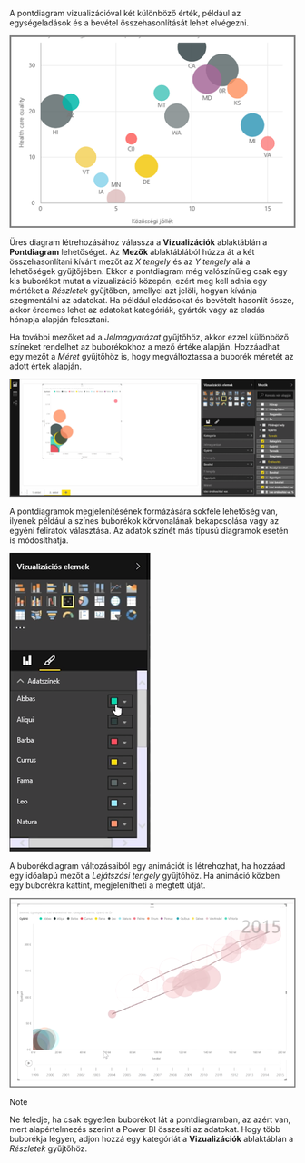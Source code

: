 A pontdiagram vizualizációval két különböző érték, például az egységeladások és a bevétel összehasonlítását lehet elvégezni.

![](media/3-7-create-scatter-charts/3-7_1.png)

Üres diagram létrehozásához válassza a **Vizualizációk** ablaktáblán a **Pontdiagram** lehetőséget. Az **Mezők** ablaktáblából húzza át a két összehasonlítani kívánt mezőt az *X tengely* és az *Y tengely* alá a lehetőségek gyűjtőjében. Ekkor a pontdiagram még valószínűleg csak egy kis buborékot mutat a vizualizáció közepén, ezért meg kell adnia egy mértéket a *Részletek* gyűjtőben, amellyel azt jelöli, hogyan kívánja szegmentálni az adatokat. Ha például eladásokat és bevételt hasonlít össze, akkor érdemes lehet az adatokat kategóriák, gyártók vagy az eladás hónapja alapján felosztani.

Ha további mezőket ad a *Jelmagyarázat* gyűjtőhöz, akkor ezzel különböző színeket rendelhet az buborékokhoz a mező értéke alapján. Hozzáadhat egy mezőt a *Méret* gyűjtőhöz is, hogy megváltoztassa a buborék méretét az adott érték alapján.

![](media/3-7-create-scatter-charts/3-7_2.png)

A pontdiagramok megjelenítésének formázására sokféle lehetőség van, ilyenek például a színes buborékok körvonalának bekapcsolása vagy az egyéni feliratok választása. Az adatok színét más típusú diagramok esetén is módosíthatja.

![](media/3-7-create-scatter-charts/3-7_3.png)

A buborékdiagram változásaiból egy animációt is létrehozhat, ha hozzáad egy időalapú mezőt a *Lejátszási tengely* gyűjtőhöz. Ha animáció közben egy buborékra kattint, megjelenítheti a megtett útját.

![](media/3-7-create-scatter-charts/3-7_4.png)

>[!NOTE]
>Ne feledje, ha csak egyetlen buborékot lát a pontdiagramban, az azért van, mert alapértelmezés szerint a Power BI összesíti az adatokat. Hogy több buborékja legyen, adjon hozzá egy kategóriát a **Vizualizációk** ablaktáblán a *Részletek* gyűjtőhöz.
> 
> 

